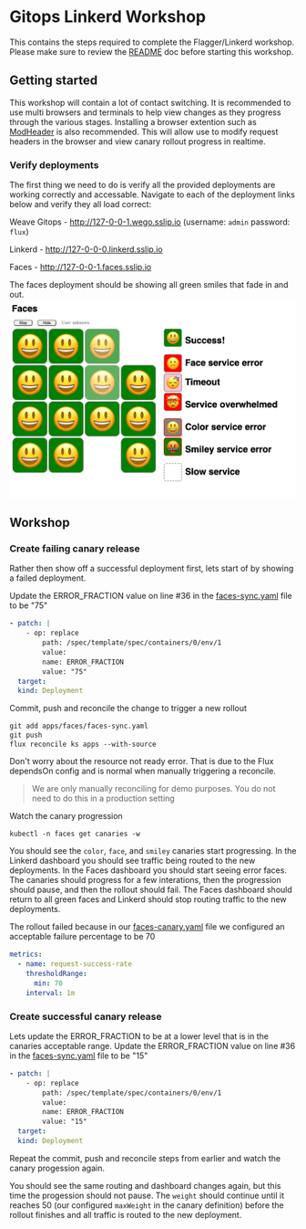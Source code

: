 # Gitops Linkerd Workshop
This contains the steps required to complete the Flagger/Linkerd workshop.  Please make sure to review the [README](README.md) doc before starting this workshop.

## Getting started
This workshop will contain a lot of contact switching.  It is recommended to use multi browsers and terminals to help view changes as they progress through the various stages.  Installing a browser extention such as [ModHeader](https://modheader.com/) is also recommended.  This will allow use to modify request headers in the browser and view canary rollout progress in realtime.

### Verify deployments
The first thing we need to do is verify all the provided deployments are working correctly and accessable.  Navigate to each of the deployment links below and verify they all load correct:

Weave Gitops - http://127-0-0-1.wego.sslip.io (username: `admin` password: `flux`)

Linkerd - http://127-0-0-0.linkerd.sslip.io

Faces - http://127-0-0-1.faces.sslip.io

The faces deployment should be showing all green smiles that fade in and out.  
![faces](docs/screens/faces.png)

## Workshop
### Create failing canary release
Rather then show off a successful deployment first, lets start of by showing a failed deployment.

Update the ERROR_FRACTION value on line #36 in the [faces-sync.yaml](apps/faces/faces-sync.yaml) file to be "75"
```yaml
- patch: |
    - op: replace
        path: /spec/template/spec/containers/0/env/1
        value:
        name: ERROR_FRACTION
        value: "75"
  target:
  kind: Deployment
```

Commit, push and reconcile the change to trigger a new rollout
```shell
git add apps/faces/faces-sync.yaml
git push
flux reconcile ks apps --with-source
```

Don't worry about the resource not ready error.  That is due to the Flux dependsOn config and is normal when manually triggering a reconcile.
> We are only manually reconciling for demo purposes.  You do not need to do this in a production setting

Watch the canary progression
```shell
kubectl -n faces get canaries -w
```

You should see the `color`, `face`, and `smiley` canaries start progressing.  In the Linkerd dashboard you should see traffic being routed to the new deployments.  In the Faces dashboard you should start seeing error faces.  The canaries should progress for a few interations, then the progression should pause, and then the rollout should fail.  The Faces dashboard should return to all green faces and Linkerd should stop routing traffic to the new deployments.

The rollout failed because in our [faces-canary.yaml](/apps/faces/faces-canary.yaml) file we configured an acceptable failure percentage to be 70
```yaml
metrics:
  - name: request-success-rate
    thresholdRange:
      min: 70
    interval: 1m
```

### Create successful canary release
Lets update the ERROR_FRACTION to be at a lower level that is in the canaries acceptable range.  Update the ERROR_FRACTION value on line #36 in the [faces-sync.yaml](apps/faces/faces-sync.yaml) file to be "15"
```yaml
- patch: |
    - op: replace
        path: /spec/template/spec/containers/0/env/1
        value:
        name: ERROR_FRACTION
        value: "15"
  target:
  kind: Deployment
```

Repeat the commit, push and reconcile steps from earlier and watch the canary progession again.

You should see the same routing and dashboard changes again, but this time the progession should not pause.  The `weight` should continue until it reaches 50 (our configured `maxWeight` in the canary definition) before the rollout finishes and all traffic is routed to the new deployment.
